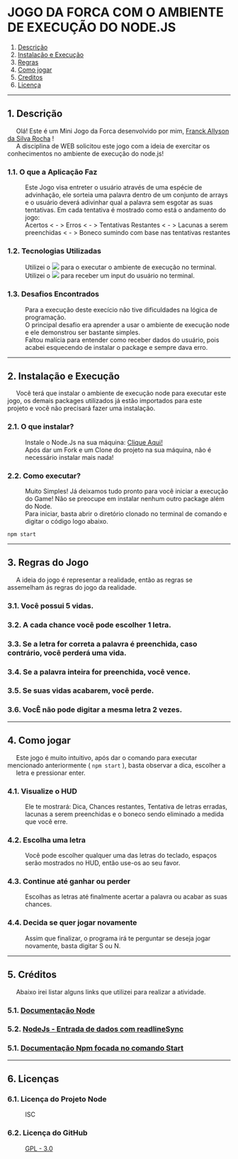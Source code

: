 # JOGO DA FORCA COM O AMBIENTE DE EXECUÇÃO DO NODE.JS

1. [Descrição](#descricao)
2. [Instalação e Execução](#insandexec)
3. [Regras](#regras)
4. [Como jogar](#jogar)
5. [Creditos](#credits)
6. [Licença](#licenca)


<hr>

<div id="descricao">
<h2>1. Descrição </h2>
<p>&nbsp&nbsp&nbsp&nbsp Olá! Este é um Mini Jogo da Forca desenvolvido por mim, <a href="https://www.linkedin.com/in/franck-allyson-da-silva-rocha-7b9866229/">Franck Allyson da Silva Rocha</a>  ! <br>
&nbsp&nbsp&nbsp&nbsp A disciplina de WEB solicitou este jogo com a ideia de exercitar os conhecimentos no ambiente de execução do node.js!</p>
<dl>
  <dt><h3>1.1. O que a Aplicação Faz</h3></dt>
    <dd> Este Jogo visa entreter o usuário através de uma espécie de advinhação, ele sorteia uma palavra dentro de um conjunto de arrays <br>
    e o usuário deverá adivinhar qual a palavra sem esgotar as suas tentativas. Em cada tentativa é mostrado como está o andamento do jogo: <br>
    Acertos < - > Erros < - > Tentativas Restantes < - > Lacunas a serem preenchidas < - > Boneco sumindo com base nas tentativas restantes</dd>

  <dt><h3>1.2. Tecnologias Utilizadas</h3></dt>
    <dd> Utilizei o <img src="https://img.shields.io/badge/node-v18.14.0-blue"> para o executar o ambiente de execução no terminal.</dd>
    <dd> Utilizei o <img src="https://img.shields.io/badge/readline--sync-1.4.10-red"> para receber um input do usuário no terminal.</dd>

  <dt><h3>1.3. Desafios Encontrados</h3></dt>
    <dd>Para a execução deste execício não tive dificuldades na lógica de programação. <br>O principal desafio era aprender a usar o ambiente de execução node e ele 
    demonstrou ser bastante simples. <br>Faltou malícia para entender como receber dados do usuário, pois acabei esquecendo de instalar o package e sempre dava erro.<br> </dd>
</dl>
</div>

<hr>

<div id="insandexec">
<h2>2. Instalação e Execução </h2>
<p>&nbsp&nbsp&nbsp&nbsp Você terá que instalar o ambiente de execução node para executar este jogo, os demais packages utilizados já estão importados para este &nbsp&nbsp&nbsp&nbsp projeto e você não precisará fazer uma instalação.</p>
<dl>
  <dt><h3>2.1. O que instalar?</h3></dt>
    <dd>Instale o Node.Js na sua máquina: <a href="https://nodejs.org/pt-br/">Clique Aqui!</a></dd>
    <dd>Após dar um Fork e um Clone do projeto na sua máquina, não é necessário instalar mais nada!</dd>

  <dt><h3>2.2. Como executar?</h3></dt>
    <dd>Muito Simples! Já deixamos tudo pronto para você iniciar a execução do Game! Não se preocupe em instalar nenhum outro package além do Node.</dd>
    <dd>Para iniciar, basta abrir o diretório clonado no terminal de comando e digitar o código logo abaixo.</dd>
</dl>
</div>

~~~
npm start
~~~

<hr>

<div id="regras">
<h2>3. Regras do Jogo</h2>
<p>&nbsp&nbsp&nbsp&nbsp A ideia do jogo é representar a realidade, então as regras se assemelham ás regras do jogo da realidade. </p>
<dl>
  <dt><h3>3.1. Você possui 5 vidas.</h3></dt>
  <dt><h3>3.2. A cada chance você pode escolher 1 letra.</h3></dt>
  <dt><h3>3.3. Se a letra for correta a palavra é preenchida, caso contrário, você perderá uma vida.</h3></dt>
  <dt><h3>3.4. Se a palavra inteira for preenchida, você vence.</h3></dt>
  <dt><h3>3.5. Se suas vidas acabarem, você perde.</h3></dt>
  <dt><h3>3.6. VocÊ não pode digitar a mesma letra 2 vezes.</h3></dt>
</dl>
</div>

<hr>

<div id="jogar">
<h2>4. Como jogar</h2>
<p>&nbsp&nbsp&nbsp&nbsp Este jogo é muito intuitivo, após dar o comando para executar mencionado anteriormente ( <code>npm start</code> ), basta observar a dica, escolher a &nbsp&nbsp&nbsp&nbsp letra e pressionar enter. </p>
<dl>
  <dt><h3>4.1. Visualize o HUD </h3></dt>
    <dd>Ele te mostrará: Dica, Chances restantes, Tentativa de letras erradas, lacunas a serem preenchidas e o boneco sendo eliminado a medida que você erre.</dd>
  <dt><h3>4.2. Escolha uma letra</h3></dt>
    <dd>Você pode escolher qualquer uma das letras do teclado, espaços serão mostrados no HUD, então use-os ao seu favor.</dd>
  <dt><h3>4.3. Continue até ganhar ou perder</h3></dt>
    <dd>Escolhas as letras até finalmente acertar a palavra ou acabar as suas chances.</dd>
  <dt><h3>4.4. Decida se quer jogar novamente</h3></dt>
    <dd>Assim que finalizar, o programa irá te perguntar se deseja jogar novamente, basta digitar S ou N. </dd>
</dl>
</div>
      
<hr>

<div id="credits">
<h2>5. Créditos</h2>
<p>&nbsp&nbsp&nbsp&nbsp Abaixo irei listar alguns links que utilizei para realizar a atividade.</p>
<dl>
  <dt><h3>5.1. <a href="https://nodejs.org/pt-br/docs/"> Documentação Node</a></h3></dt>
  <dt><h3>5.2. <a href="https://www.youtube.com/watch?v=BKbh3-30LCk&ab_channel=Rog%C3%A9rioCaetano">NodeJs - Entrada de dados com readlineSync</a></h3></dt>
  <dt><h3>5.1. <a href="https://docs.npmjs.com/cli/v6/commands/npm-start">Documentação Npm focada no comando Start</a></h3></dt>
</dl>
</div>
      
<hr>

<div id="licenca">
<h2>6. Licenças</h2>
<dl>
  <dt><h3>6.1. Licença do Projeto Node</h3></dt>
    <dd>ISC</dd>
  
  <dt><h3>6.2. Licença do GitHub</h3></dt>
    <dd><a href="https://github.com/franckallyson/node-jogo-da-forca/blob/main/LICENSE">GPL - 3.0</a></dd>
</dl>
</div>

